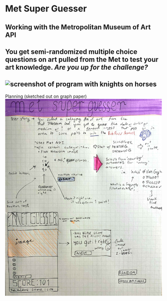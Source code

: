 # Met Super Guesser #

Working with the Metropolitan Museum of Art API
---
You get semi-randomized multiple choice questions on art pulled from the Met to test your art knowledge. 
*Are you up for the challenge?*
---
![screenshot of program with knights on horses](./images/Screenshot%202023-11-10%20at%2011.40.41%20PM.png)
---
Planning (sketched out on graph paper)
![hand written plan for code for this program](./images/met-super-guesser-sketchbook-plan.jpg)

